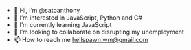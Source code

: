 - 👋 Hi, I’m @satoanthony
- 👀 I’m interested in JavaScript, Python and C#
- 🌱 I’m currently learning JavaScript
- 💞️ I’m looking to collaborate on disrupting my unemployment
- 📫 How to reach me hellspawn.wm@gmail.com

<!---
satoanthony/satoanthony is a ✨ special ✨ repository because its `README.md` (this file) appears on your GitHub profile.
You can click the Preview link to take a look at your changes.
--->
